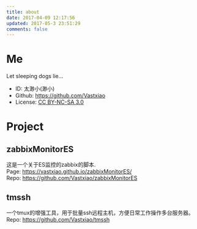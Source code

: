 ```yaml
---
title: about
date: 2017-04-09 12:17:56
updated: 2017-05-3 23:51:29
comments: false
---
```


# Me

Let sleeping dogs lie...

- ID: 太渺小(渺小)
- Github: https://github.com/Vastxiao
- License: [CC BY-NC-SA 3.0](https://creativecommons.org/licenses/by-nc-sa/3.0/)

# Project

## zabbixMonitorES

这是一个关于ES监控的zabbix的脚本.  
Page: https://vastxiao.github.io/zabbixMonitorES/  
Repo: https://github.com/Vastxiao/zabbixMonitorES

## tmssh

一个tmux的增强工具，用于批量ssh远程主机，方便日常工作操作多台服务器。  
Repo: https://github.com/Vastxiao/tmssh


